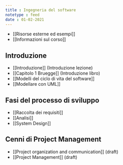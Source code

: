 ```yaml
---
title : Ingegneria del software
notetype : feed
date : 01-02-2021
---
```


* [[Risorse esterne ed esempi]]
* [[Informazioni sul corso]]

## Introduzione
* [[Introduzione]] (Introduzione lezione)
* [[Capitolo 1 Bruegge]] (Introduzione libro)
* [[Modelli del ciclo di vita del software]]
* [[Modellare con UML]]

## Fasi del processo di sviluppo 
* [[Raccolta dei requisiti]]
* [[Analisi]]
* [[System Design]]

## Cenni di Project Management

* [[Project organization and communication]] (draft)
* [[Project Management]] (draft)